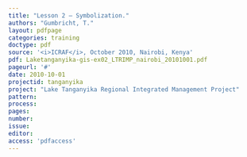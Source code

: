 ```yaml
---
title: "Lesson 2 – Symbolization."
authors: "Gumbricht, T."
layout: pdfpage
categories: training
doctype: pdf
source: '<i>ICRAF</i>, October 2010, Nairobi, Kenya'
pdf: Laketanganyika-gis-ex02_LTRIMP_nairobi_20101001.pdf
pageurl: '#'
date: 2010-10-01
projectid: tanganyika
project: "Lake Tanganyika Regional Integrated Management Project"
pattern:
process:
pages:
number:
issue:
editor:
access: 'pdfaccess'
---
```

